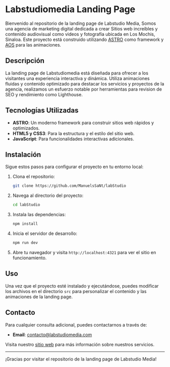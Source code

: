 # Labstudiomedia Landing Page

Bienvenido al repositorio de la landing page de Labstudio Media, Somos una agencia de marketing digital dedicada a crear Sitios web increíbles y contenido audiovisual como videos y fotografía ubicada en Los Mochis, Sinaloa. Este proyecto está construido utilizando [ASTRO](https://astro.build) como framework y [AOS](https://michalsnik.github.io/aos/) para las animaciones.

## Descripción

La landing page de Labstudiomedia está diseñada para ofrecer a los visitantes una experiencia interactiva y dinámica. Utiliza animaciones fluidas y contenido optimizado para destacar los servicios y proyectos de la agencia, realizamos un esfuerzo notable por herramientas para revision de SEO y rendimiento como Lighthouse.

## Tecnologías Utilizadas

- **ASTRO**: Un moderno framework para construir sitios web rápidos y optimizados.
- **HTML5 y CSS3**: Para la estructura y el estilo del sitio web.
- **JavaScript**: Para funcionalidades interactivas adicionales.

## Instalación

Sigue estos pasos para configurar el proyecto en tu entorno local:

1. Clona el repositorio:

    ```bash
    git clone https://github.com/ManuelsSaNt/labStudio
    ```

2. Navega al directorio del proyecto:

    ```bash
    cd labStudio
    ```

3. Instala las dependencias:

    ```bash
    npm install
    ```

4. Inicia el servidor de desarrollo:

    ```bash
    npm run dev
    ```

5. Abre tu navegador y visita `http://localhost:4321` para ver el sitio en funcionamiento.

## Uso

Una vez que el proyecto esté instalado y ejecutándose, puedes modificar los archivos en el directorio `src` para personalizar el contenido y las animaciones de la landing page.

## Contacto

Para cualquier consulta adicional, puedes contactarnos a través de:

- **Email**: [contacto@labstudiomedia.com](mailto:contacto@labstudiomedia.com)

Visita nuestro [sitio web](https://labstudiomedia.com) para más información sobre nuestros servicios.

---

¡Gracias por visitar el repositorio de la landing page de Labstudio Media!
